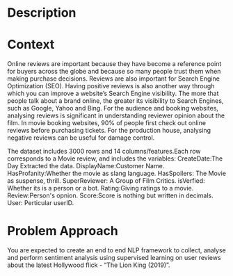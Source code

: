 # Description

# Context
Online reviews are important because they have become a reference point for buyers across the globe and because so many people trust them when making purchase decisions. Reviews are also important for Search Engine Optimization (SEO). Having positive reviews is also another way through which you can improve a website’s Search Engine visibility. The more that people talk about a brand online, the greater its visibility to Search Engines, such as Google, Yahoo and Bing. For the audience and booking websites, analysing reviews is significant in understanding reviewer opinion about the film. In movie booking websites, 90% of people first check out online reviews before purchasing tickets. For the production house, analysing negative reviews can be useful for damage control.


The dataset includes 3000 rows and 14 columns/features.Each row corresponds to a Movie review, and includes the variables: CreateDate:The Day Extracted the data. DisplayName:Customer Name. HasProfanity:Whether the movie as slang language. HasSpoilers: The Movie as suspense, thrill. SuperReviewer: A Group of Film Critics. isVerfied: Whether its is a person or a bot. Rating:Giving ratings to a movie. Review:Person's opnion. Score:Score is nothing but written in decimals. User: Perticular userID.
# Problem Approach
You are expected to create an end to end NLP framework to collect, analyse and perform sentiment analysis using supervised learning on user reviews about the latest Hollywood flick - “The Lion King (2019)”.
